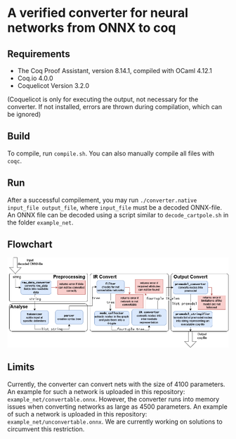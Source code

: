 # A verified converter for neural networks from ONNX to coq


## Requirements

* The Coq Proof Assistant, version 8.14.1, compiled with OCaml 4.12.1
* Coq.io 4.0.0
* Coquelicot Version 3.2.0 

(Coquelicot is only for executing the output, not necessary for the converter. If not installed, errors are thrown during compilation, which can be ignored)

## Build

To compile, run `compile.sh`. You can also manually compile all files with `coqc`.

## Run

After a successful compilement, you may run `./converter.native input_file output_file`, where `input_file` must be a decoded ONNX-file. An ONNX file can be
decoded using a script similar to `decode_cartpole.sh` in the folder `example_net`.

## Flowchart

![](assets/flowchart.png)

## Limits

Currently, the converter can convert nets with the size of 4100 parameters. An example for such a network is uploaded in this repository: `example_net/convertable.onnx`. However, the converter runs into memory issues when converting networks as large as 4500 parameters. An example of such a network is uploaded in this repository: `example_net/unconvertable.onnx`. We are currently working on solutions to circumvent this restriction.
